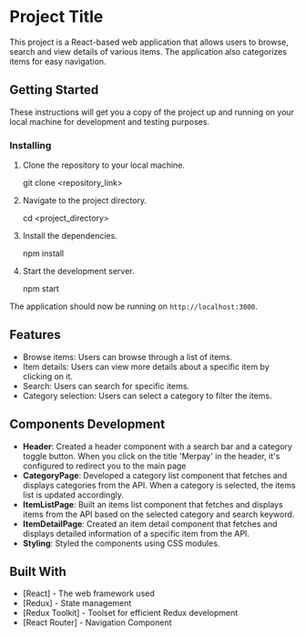# Project Title

This project is a React-based web application that allows users to browse, search and view details of various items. The application also categorizes items for easy navigation.

## Getting Started

These instructions will get you a copy of the project up and running on your local machine for development and testing purposes.

### Installing

1. Clone the repository to your local machine.

    git clone <repository_link>

2. Navigate to the project directory.

    cd <project_directory>

3. Install the dependencies.

    npm install

4. Start the development server.

    npm start

The application should now be running on `http://localhost:3000`.

## Features

- Browse items: Users can browse through a list of items.
- Item details: Users can view more details about a specific item by clicking on it.
- Search: Users can search for specific items.
- Category selection: Users can select a category to filter the items.

## Components Development
   - **Header**: Created a header component with a search bar and a category toggle button.
        When you click on the title 'Merpay' in the header, it's configured to redirect you to the main page
   - **CategoryPage**: Developed a category list component that fetches and displays categories from the API. When a category is selected, the items list is updated accordingly.
   - **ItemListPage**: Built an items list component that fetches and displays items from the API based on the selected category and search keyword.
   - **ItemDetailPage**: Created an item detail component that fetches and displays detailed information of a specific item from 
   the API.
   - **Styling**: Styled the components using CSS modules. 
## Built With

- [React] - The web framework used
- [Redux] - State management
- [Redux Toolkit] - Toolset for efficient Redux development
- [React Router] - Navigation Component